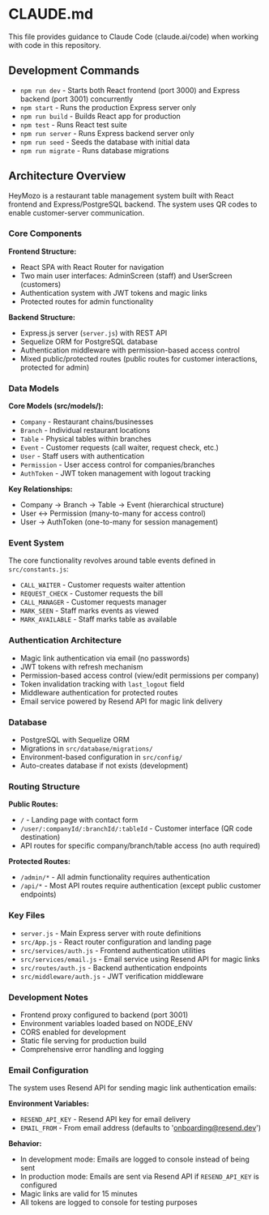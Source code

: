 # CLAUDE.md

This file provides guidance to Claude Code (claude.ai/code) when working with code in this repository.

## Development Commands

- `npm run dev` - Starts both React frontend (port 3000) and Express backend (port 3001) concurrently
- `npm start` - Runs the production Express server only
- `npm run build` - Builds React app for production
- `npm test` - Runs React test suite
- `npm run server` - Runs Express backend server only
- `npm run seed` - Seeds the database with initial data
- `npm run migrate` - Runs database migrations

## Architecture Overview

HeyMozo is a restaurant table management system built with React frontend and Express/PostgreSQL backend. The system uses QR codes to enable customer-server communication.

### Core Components

**Frontend Structure:**
- React SPA with React Router for navigation
- Two main user interfaces: AdminScreen (staff) and UserScreen (customers)
- Authentication system with JWT tokens and magic links
- Protected routes for admin functionality

**Backend Structure:**
- Express.js server (`server.js`) with REST API
- Sequelize ORM for PostgreSQL database
- Authentication middleware with permission-based access control
- Mixed public/protected routes (public routes for customer interactions, protected for admin)

### Data Models

**Core Models (src/models/):**
- `Company` - Restaurant chains/businesses
- `Branch` - Individual restaurant locations
- `Table` - Physical tables within branches
- `Event` - Customer requests (call waiter, request check, etc.)
- `User` - Staff users with authentication
- `Permission` - User access control for companies/branches
- `AuthToken` - JWT token management with logout tracking

**Key Relationships:**
- Company → Branch → Table → Event (hierarchical structure)
- User ↔ Permission (many-to-many for access control)
- User → AuthToken (one-to-many for session management)

### Event System

The core functionality revolves around table events defined in `src/constants.js`:
- `CALL_WAITER` - Customer requests waiter attention
- `REQUEST_CHECK` - Customer requests the bill
- `CALL_MANAGER` - Customer requests manager
- `MARK_SEEN` - Staff marks events as viewed
- `MARK_AVAILABLE` - Staff marks table as available

### Authentication Architecture

- Magic link authentication via email (no passwords)
- JWT tokens with refresh mechanism
- Permission-based access control (view/edit permissions per company)
- Token invalidation tracking with `last_logout` field
- Middleware authentication for protected routes
- Email service powered by Resend API for magic link delivery

### Database

- PostgreSQL with Sequelize ORM
- Migrations in `src/database/migrations/`
- Environment-based configuration in `src/config/`
- Auto-creates database if not exists (development)

### Routing Structure

**Public Routes:**
- `/` - Landing page with contact form
- `/user/:companyId/:branchId/:tableId` - Customer interface (QR code destination)
- API routes for specific company/branch/table access (no auth required)

**Protected Routes:**
- `/admin/*` - All admin functionality requires authentication
- `/api/*` - Most API routes require authentication (except public customer endpoints)

### Key Files

- `server.js` - Main Express server with route definitions
- `src/App.js` - React router configuration and landing page
- `src/services/auth.js` - Frontend authentication utilities
- `src/services/email.js` - Email service using Resend API for magic links
- `src/routes/auth.js` - Backend authentication endpoints
- `src/middleware/auth.js` - JWT verification middleware

### Development Notes

- Frontend proxy configured to backend (port 3001)
- Environment variables loaded based on NODE_ENV
- CORS enabled for development
- Static file serving for production build
- Comprehensive error handling and logging

### Email Configuration

The system uses Resend API for sending magic link authentication emails:

**Environment Variables:**
- `RESEND_API_KEY` - Resend API key for email delivery
- `EMAIL_FROM` - From email address (defaults to 'onboarding@resend.dev')

**Behavior:**
- In development mode: Emails are logged to console instead of being sent
- In production mode: Emails are sent via Resend API if `RESEND_API_KEY` is configured
- Magic links are valid for 15 minutes
- All tokens are logged to console for testing purposes